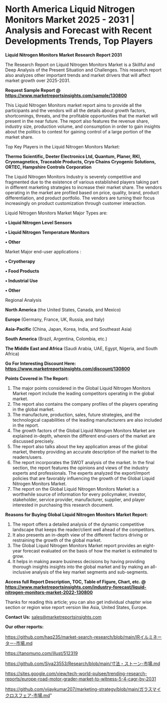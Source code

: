 # North America Liquid Nitrogen Monitors Market 2025 - 2031 | Analysis and Forecast with Recent Developments Trends, Top Players

<strong>Liquid Nitrogen Monitors Market Research Report 2031</strong>

The Research Report on Liquid Nitrogen Monitors Market is a Skillful and Deep Analysis of the Present Situation and Challenges. This research report also analyzes other important trends and market drivers that will affect market growth over 2025-2031.

<strong>Request Sample Report @ <a href=https://www.marketreportsinsights.com/sample/130800>https://www.marketreportsinsights.com/sample/130800</a></strong>

This Liquid Nitrogen Monitors market report aims to provide all the participants and the vendors will all the details about growth factors, shortcomings, threats, and the profitable opportunities that the market will present in the near future. The report also features the revenue share, industry size, production volume, and consumption in order to gain insights about the politics to contest for gaining control of a large portion of the market share.

Top Key Players in the Liquid Nitrogen Monitors Market:

<strong>Thermo Scientific, Deeter Electronics Ltd, Quantum, Planer, RKI, Cryomagnetics, Traceable Products, Cryo Chains Cryogenic Solutions, ORTEC, Hampshire Controls Corporation</strong>

The Liquid Nitrogen Monitors Industry is severely competitive and fragmented due to the existence of various established players taking part in different marketing strategies to increase their market share. The vendors operating in the market are profiled based on price, quality, brand, product differentiation, and product portfolio. The vendors are turning their focus increasingly on product customization through customer interaction.

Liquid Nitrogen Monitors Market Major Types are:

<strong>• Liquid Nitrogen Level Sensors

• Liquid Nitrogen Temperature Monitors

• Other</strong>

Market Major end-user applications :

<strong>• Cryotherapy

• Food Products

• Industrial Use

• Other</strong>

Regional Analysis

</u><strong><b>North America</b></strong> (the United States, Canada, and Mexico)

<strong><b>Europe </b></strong>(Germany, France, UK, Russia, and Italy)

<strong><b>Asia-Pacific</b></strong> (China, Japan, Korea, India, and Southeast Asia)

<strong><b>South America</b></strong> (Brazil, Argentina, Colombia, etc.)

<strong><b>The Middle East and Africa</b></strong> (Saudi Arabia, UAE, Egypt, Nigeria, and South Africa)

<strong>Go For Interesting Discount Here: <a href=https://www.marketreportsinsights.com/discount/130800>https://www.marketreportsinsights.com/discount/130800</a></strong>

<strong>Points Covered in The Report:</strong>
<ol>
  <li>The major points considered in the Global Liquid Nitrogen Monitors Market report include the leading competitors operating in the global market.</li>
  <li>The report also contains the company profiles of the players operating in the global market.</li>
  <li>The manufacture, production, sales, future strategies, and the technological capabilities of the leading manufacturers are also included in the report.</li>
  <li>The growth factors of the Global Liquid Nitrogen Monitors Market are explained in-depth, wherein the different end-users of the market are discussed precisely.</li>
  <li>The report also talks about the key application areas of the global market, thereby providing an accurate description of the market to the readers/users.</li>
  <li>The report incorporates the SWOT analysis of the market. In the final section, the report features the opinions and views of the industry experts and professionals. The experts analyzed the export/import policies that are favorably influencing the growth of the Global Liquid Nitrogen Monitors Market.</li>
  <li>The report on the Global Liquid Nitrogen Monitors Market is a worthwhile source of information for every policymaker, investor, stakeholder, service provider, manufacturer, supplier, and player interested in purchasing this research document.</li>
</ol>
<strong>Reasons for Buying Global Liquid Nitrogen Monitors Market Report:</strong>

<ol>
  <li>The report offers a detailed analysis of the dynamic competitive landscape that keeps the reader/client well ahead of the competitors.</li>
  <li>It also presents an in-depth view of the different factors driving or restraining the growth of the global market.</li>
  <li>The Global Liquid Nitrogen Monitors Market report provides an eight-year forecast evaluated on the basis of how the market is estimated to grow.</li>
  <li>It helps in making aware business decisions by having providing thorough insights insights into the global market and by making an all-inclusive analysis of the key market segments and sub-segments.</li>
</ol>
<strong>Access full Report Description, TOC, Table of Figure, Chart, etc. @ <a href=https://www.marketreportsinsights.com/industry-forecast/liquid-nitrogen-monitors-market-2022-130800>https://www.marketreportsinsights.com/industry-forecast/liquid-nitrogen-monitors-market-2022-130800</a></strong>


Thanks for reading this article; you can also get individual chapter wise section or region wise report version like Asia, United States, Europe.

<strong>Contact Us:</strong>
sales@marketreportsinsights.com

<strong>Our other reports:</strong>

<a href=https://github.com/haq235/market-search-research/blob/main/IRイルミネーター-市場.md>https://github.com/haq235/market-search-research/blob/main/IRイルミネーター-市場.md</a>

<a href=https://tanomuno.com/illust/512319>https://tanomuno.com/illust/512319</a>

<a href=https://github.com/Siya23553/Research/blob/main/寸法・ストーン-市場.md>https://github.com/Siya23553/Research/blob/main/寸法・ストーン-市場.md</a>

<a href=https://sites.google.com/view/tech-world-pulsee/trending-research-reports/europe-road-motor-grader-market-to-witness-5-4-cagr-by-2031>https://sites.google.com/view/tech-world-pulsee/trending-research-reports/europe-road-motor-grader-market-to-witness-5-4-cagr-by-2031</a>

<a href=https://github.com/vijaykumar207/marketing-strategy/blob/main/ガラスマイクロスフェア-市場.md>https://github.com/vijaykumar207/marketing-strategy/blob/main/ガラスマイクロスフェア-市場.md</a>"
